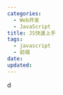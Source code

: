 ```yaml
---
categories:
  - Web开发
  - JavaScript
title: JS快速上手
tags:
  - javascript
  - 前端
date:
updated:
---
```


d